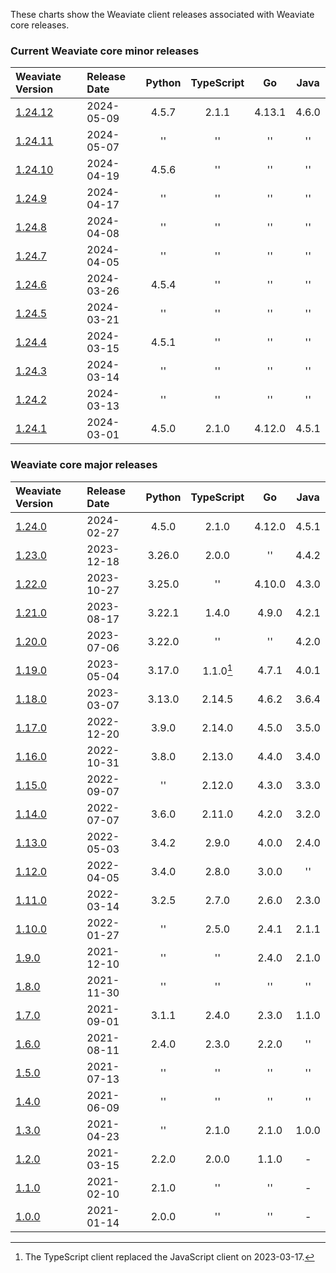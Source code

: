 These charts show the Weaviate client releases associated with Weaviate core releases. 

### Current Weaviate core minor releases

|Weaviate Version|Release Date|Python|TypeScript|Go|Java|
|:-|:-|:-:|:-:|:-:|:-:|
| [1.24.12](https://github.com/weaviate/weaviate/releases/tag/v1.24.12) | 2024-05-09 | 4.5.7 | 2.1.1 | 4.13.1 | 4.6.0 |
| [1.24.11](https://github.com/weaviate/weaviate/releases/tag/v1.24.11) | 2024-05-07 | '' | '' | '' | '' |
| [1.24.10](https://github.com/weaviate/weaviate/releases/tag/v1.24.10) | 2024-04-19 | 4.5.6 | '' | '' | '' |
| [1.24.9](https://github.com/weaviate/weaviate/releases/tag/v1.24.9) | 2024-04-17 | '' | '' | '' | '' |
| [1.24.8](https://github.com/weaviate/weaviate/releases/tag/v1.24.8) | 2024-04-08 | '' | '' | '' | ''  |
| [1.24.7](https://github.com/weaviate/weaviate/releases/tag/v1.24.7) | 2024-04-05 | '' | '' | '' | '' |
| [1.24.6](https://github.com/weaviate/weaviate/releases/tag/v1.24.6) | 2024-03-26 | 4.5.4 | '' | '' | '' |
| [1.24.5](https://github.com/weaviate/weaviate/releases/tag/v1.24.5) | 2024-03-21 | '' | '' | '' | '' |
| [1.24.4](https://github.com/weaviate/weaviate/releases/tag/v1.24.4) | 2024-03-15 | 4.5.1 | '' | '' | '' |
| [1.24.3](https://github.com/weaviate/weaviate/releases/tag/v1.24.3) | 2024-03-14 | '' | '' | '' | '' |
| [1.24.2](https://github.com/weaviate/weaviate/releases/tag/v1.24.2) | 2024-03-13 | '' | '' | '' | '' |
| [1.24.1](https://github.com/weaviate/weaviate/releases/tag/v1.24.1) | 2024-03-01 | 4.5.0 | 2.1.0 | 4.12.0 | 4.5.1 |

### Weaviate core major releases

|Weaviate Version|Release Date|Python|TypeScript|Go|Java|
|:-|:-|:-:|:-:|:-:|:-:|
| [1.24.0](https://github.com/weaviate/weaviate/releases/tag/v1.24.0) | 2024-02-27 |  4.5.0 | 2.1.0 | 4.12.0 | 4.5.1 |
| [1.23.0](https://github.com/weaviate/weaviate/releases/tag/v1.23.0) | 2023-12-18 | 3.26.0 | 2.0.0 | '' |4.4.2 |
| [1.22.0](https://github.com/weaviate/weaviate/releases/tag/v1.22.0) | 2023-10-27 | 3.25.0 | '' | 4.10.0 | 4.3.0 |
| [1.21.0](https://github.com/weaviate/weaviate/releases/tag/v1.21.0) | 2023-08-17 | 3.22.1 |1.4.0 | 4.9.0 | 4.2.1 |
| [1.20.0](https://github.com/weaviate/weaviate/releases/tag/v1.20.0) | 2023-07-06 | 3.22.0 | '' | '' | 4.2.0 |
| [1.19.0](https://github.com/weaviate/weaviate/releases/tag/v1.19.0) | 2023-05-04 | 3.17.0 | 1.1.0[^1] | 4.7.1 | 4.0.1 |
| [1.18.0](https://github.com/weaviate/weaviate/releases/tag/v1.18.0) | 2023-03-07 | 3.13.0 | 2.14.5 | 4.6.2 | 3.6.4 |
| [1.17.0](https://github.com/weaviate/weaviate/releases/tag/v1.17.0) | 2022-12-20 | 3.9.0 | 2.14.0 | 4.5.0 | 3.5.0 |
| [1.16.0](https://github.com/weaviate/weaviate/releases/tag/v1.16.0) | 2022-10-31 | 3.8.0 | 2.13.0 | 4.4.0 | 3.4.0 |
| [1.15.0](https://github.com/weaviate/weaviate/releases/tag/v1.15.0) | 2022-09-07 | '' | 2.12.0 | 4.3.0 | 3.3.0 |
| [1.14.0](https://github.com/weaviate/weaviate/releases/tag/v1.14.0) | 2022-07-07 | 3.6.0 | 2.11.0 | 4.2.0 | 3.2.0 |
| [1.13.0](https://github.com/weaviate/weaviate/releases/tag/v1.13.0) | 2022-05-03 | 3.4.2 | 2.9.0 | 4.0.0 | 2.4.0 |
| [1.12.0](https://github.com/weaviate/weaviate/releases/tag/v1.12.0) | 2022-04-05 | 3.4.0 | 2.8.0 | 3.0.0 | '' |
| [1.11.0](https://github.com/weaviate/weaviate/releases/tag/v1.11.0) | 2022-03-14 | 3.2.5 | 2.7.0 | 2.6.0 | 2.3.0 |
| [1.10.0](https://github.com/weaviate/weaviate/releases/tag/v1.10.0) | 2022-01-27 | '' | 2.5.0 | 2.4.1 | 2.1.1 |
| [1.9.0](https://github.com/weaviate/weaviate/releases/tag/v1.9.0) | 2021-12-10 | '' | '' | 2.4.0 | 2.1.0 |
| [1.8.0](https://github.com/weaviate/weaviate/releases/tag/v1.8.0) | 2021-11-30 | '' | '' | '' | '' |
| [1.7.0](https://github.com/weaviate/weaviate/releases/tag/v1.7.0) | 2021-09-01 | 3.1.1 | 2.4.0 | 2.3.0 | 1.1.0 |
| [1.6.0](https://github.com/weaviate/weaviate/releases/tag/v1.6.0) | 2021-08-11 | 2.4.0 | 2.3.0 | 2.2.0 | '' |
| [1.5.0](https://github.com/weaviate/weaviate/releases/tag/v1.5.0) | 2021-07-13 | '' | '' | '' | '' |
| [1.4.0](https://github.com/weaviate/weaviate/releases/tag/v1.4.0) | 2021-06-09 | '' | '' | '' | '' |
| [1.3.0](https://github.com/weaviate/weaviate/releases/tag/v1.3.0) | 2021-04-23 | '' | 2.1.0 | 2.1.0 | 1.0.0 |
| [1.2.0](https://github.com/weaviate/weaviate/releases/tag/v1.2.0) | 2021-03-15 | 2.2.0 | 2.0.0 | 1.1.0 | - |
| [1.1.0](https://github.com/weaviate/weaviate/releases/tag/v1.1.0) | 2021-02-10 | 2.1.0 | '' | '' | - |
| [1.0.0](https://github.com/weaviate/weaviate/releases/tag/v1.0.0) | 2021-01-14 | 2.0.0 | '' | '' | - |

[^1]: The TypeScript client replaced the JavaScript client on 2023-03-17.

